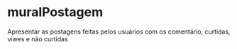 # muralPostagem
Apresentar as postagens feitas pelos usuários com os comentário, curtidas, viwes e não curtidas
